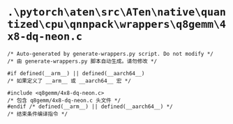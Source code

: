 # `.\pytorch\aten\src\ATen\native\quantized\cpu\qnnpack\wrappers\q8gemm\4x8-dq-neon.c`

```
/* Auto-generated by generate-wrappers.py script. Do not modify */
/* 由 generate-wrappers.py 脚本自动生成。请勿修改 */

#if defined(__arm__) || defined(__aarch64__)
/* 如果定义了 __arm__ 或 __aarch64__ 宏 */

#include <q8gemm/4x8-dq-neon.c>
/* 包含 q8gemm/4x8-dq-neon.c 头文件 */
#endif /* defined(__arm__) || defined(__aarch64__) */
/* 结束条件编译指令 */
```